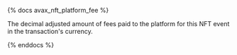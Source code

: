 {% docs avax_nft_platform_fee %}

The decimal adjusted amount of fees paid to the platform for this NFT event in the transaction's currency. 

{% enddocs %}